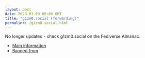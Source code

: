 ```yaml
---
layout: post
date: 2023-01-09 00:00 GMT
title: "g1zm0.social (forwarding)"
permalink: /g1zm0-social.html
---
```


No longer updated - check g1zm0.social on the Fediverse Almanac.

* [Main information](https://www.fediversealmanac.com/api/v1/instances/g1zm0.social)
* [Banned from](https://www.fediversealmanac.com/api/v1/instances/g1zm0.social/banned_from)

